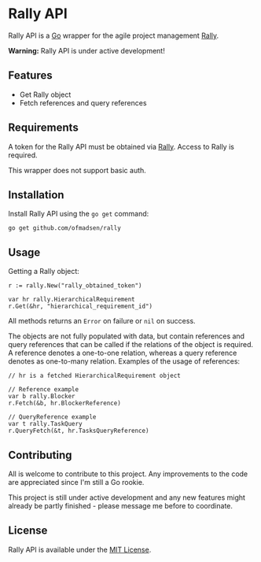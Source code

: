 Rally API
=========

Rally API is a [Go](http://golang.org/) wrapper for the agile project management [Rally](http://rally1.rallydev.com).

**Warning:** Rally API is under active development!

Features
--------

* Get Rally object
* Fetch references and query references

Requirements
------------

A token for the Rally API must be obtained via [Rally](https://rally1.rallydev.com/login/). Access to Rally is required.


This wrapper does not support basic auth.

Installation
------------

Install Rally API using the ``go get`` command:

    go get github.com/ofmadsen/rally

Usage
-----

Getting a Rally object:

    r := rally.New("rally_obtained_token")
    
    var hr rally.HierarchicalRequirement
    r.Get(&hr, "hierarchical_requirement_id")

All methods returns an ``Error`` on failure or ``nil`` on success.

The objects are not fully populated with data, but contain references and query references that can be called if the relations of the object is required. A reference denotes a one-to-one relation, whereas a query reference denotes as one-to-many relation. Examples of the usage of references:

    // hr is a fetched HierarchicalRequirement object

    // Reference example
    var b rally.Blocker
    r.Fetch(&b, hr.BlockerReference)

    // QueryReference example
    var t rally.TaskQuery
    r.QueryFetch(&t, hr.TasksQueryReference)

Contributing
------------

All is welcome to contribute to this project. Any improvements to the code are appreciated since I'm still a Go rookie.

This project is still under active development and any new features might already be partly finished - please message me before to coordinate.

License
-------

Rally API is available under the [MIT License](http://opensource.org/licenses/MIT).
